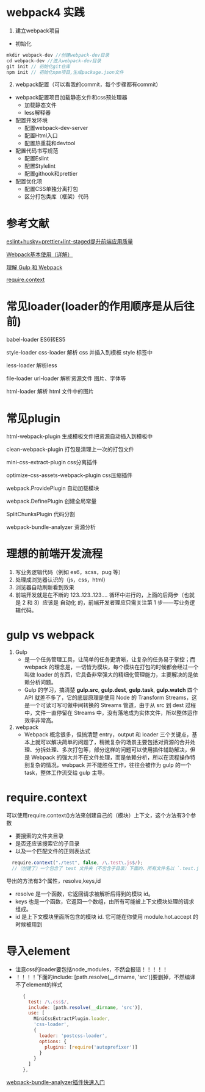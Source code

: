 # webpack4 实践
1. 建立webpack项目
- 初始化
  
```javascript
mkdir webpack-dev //创建webpack-dev目录
cd webpack-dev //进入webpack-dev目录
git init // 初始化git仓库
npm init // 初始化npm项目,生成package.json文件
```

2. webpack配置（可以看我的commit，每个步骤都有commit）
- webpack配置项目加载静态文件和css预处理器
  - 加载静态文件
  - less解释器
- 配置开发环境
  - 配置webpack-dev-server
  - 配置Html入口
  - 配置热重载和devtool
- 配置代码书写规范
  - 配置Eslint
  - 配置Stylelint
  - 配置githook和prettier
- 配置优化项
  - 配置CSS单独分离打包
  - 区分打包类库（框架）代码

# 参考文献
[eslint+husky+prettier+lint-staged提升前端应用质量](https://juejin.im/post/5c67fcaae51d457fcb4078c9)

[Webpack基本使用（详解）](https://juejin.im/post/5d2fd19be51d4576bc1a0eb0)

[理解 Gulp 和 Webpack](https://www.barretlee.com/blog/2017/04/27/gulp-and-webpack/)

[require.context](https://juejin.im/post/5ab8bcdb6fb9a028b77acdbd)

# 常见loader(loader的作用顺序是从后往前)

babel-loader ES6转ES5


style-loader css-loader 解析 css 并插入到模板 style 标签中


less-loader 解析less


file-loader url-loader 解析资源文件 图片、字体等


html-loader 解析 html 文件中的图片

# 常见plugin

html-webpack-plugin 生成模板文件把资源自动插入到模板中


clean-webpack-plugin 打包是清理上一次的打包文件


mini-css-extract-plugin css分离插件


optimize-css-assets-webpack-plugin css压缩插件


webpack.ProvidePlugin 自动加载模块


webpack.DefinePlugin 创建全局常量


SplitChunksPlugin 代码分割


webpack-bundle-analyzer 资源分析

# 理想的前端开发流程

1. 写业务逻辑代码（例如 es6，scss，pug 等）
2. 处理成浏览器认识的（js，css，html）
3. 浏览器自动刷新看到效果
4. 前端开发就是在不断的 123..123..123.... 循环中进行的，上面的后两步（也就是 2 和 3）应该是 自动化 的，前端开发者理应只需关注第 1 步——写业务逻辑代码。

# gulp vs webpack
1. Gulp 
   - 是一个任务管理工具，让简单的任务更清晰，让复杂的任务易于掌控；而 webpack 的理念是，一切皆为模块，每个模块在打包的时候都会经过一个叫做 loader 的东西，它具备非常强大的精细化管理能力，主要解决的是依赖分析问题。
   - Gulp 的学习，搞清楚 **gulp.src**, **gulp.dest**, **gulp.task**, **gulp.watch** 四个 API 就差不多了，它的底层原理是使用 Node 的 Transform Streams，这是一个可读可写可做中间转换的 Streams 管道，由于从 src 到 dest 过程中，文件一直停留在 Streams 中，没有落地成为实体文件，所以整体运作效率非常高。
2. webpack
   - Webpack 概念很多，但搞清楚 entry，output 和 loader 三个关键点，基本上就可以解决简单的问题了，稍微复杂的场景主要包括对资源的合并处理、分拆处理、多次打包等，部分这样的问题可以使用插件辅助解决，但是 Webpack 的强大并不在文件处理，而是依赖分析，所以在流程操作特别复杂的情况，webpack 并不能胜任工作，往往会被作为 gulp 的一个 task，整体工作流交给 gulp 主导。

# require.context

可以使用require.context()方法來创建自己的（模块）上下文，这个方法有3个参数
- 要搜索的文件夹目录
- 是否还应该搜索它的子目录
- 以及一个匹配文件的正则表达式
```javascript
  require.context("./test", false, /\.test\.js$/);
  //（创建了）一个包含了 test 文件夹（不包含子目录）下面的、所有文件名以 `.test.js` 结尾的、能被 require 请求到的文件的上下文。
```

导出的方法有3个属性，resolve,keys,id
- resolve 是一个函数，它返回请求被解析后得到的模块 id。
- keys 也是一个函数，它返回一个数组，由所有可能被上下文模块处理的请求组成。
- id 是上下文模块里面所包含的模块 id. 它可能在你使用 module.hot.accept 的时候被用到

# 导入element
- 注意css的loader要包括node_modules，不然会报错！！！！！
- ！！！！下面的include: [path.resolve(__dirname, 'src')]要删掉，不然编译不了element的样式
```javascript
      {
        test: /\.css$/,
        include: [path.resolve(__dirname, 'src')],
        use: [
          MiniCssExtractPlugin.loader,
          'css-loader',
          {
            loader: 'postcss-loader',
            options: {
              plugins: [require('autoprefixer')]
            }
          }
        ]
      },
```

[webpack-bundle-analyzer插件快速入门](https://juejin.im/post/5cb70649f265da03452bd2d9)
